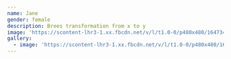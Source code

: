 ```yaml
---
name: Jane
gender: female
description: Brees transformation from x to y
image: 'https://scontent-lhr3-1.xx.fbcdn.net/v/l/t1.0-0/p480x480/16473461_579952932193275_4271001272207822160_n.jpg?oh=82ed638e1ad520fafa3d9d28b3d24650&oe=5907F9D6'
gallery:
  - image: 'https://scontent-lhr3-1.xx.fbcdn.net/v/l/t1.0-0/p480x480/16473461_579952932193275_4271001272207822160_n.jpg?oh=82ed638e1ad520fafa3d9d28b3d24650&oe=5907F9D6'
---
```

